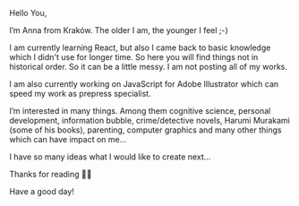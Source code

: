 Hello You, 

I’m Anna from Kraków. The older I am, the younger I feel ;-)

I am currently learning React, but also I came back to basic knowledge which I didn't use for longer time. So here you will find things not in historical order. So it can be a little messy. I am not posting all of my works.

I am also currently working on JavaScript for Adobe Illustrator which can speed my work as prepress specialist.


I’m interested in many things. Among them cognitive science, personal development, information bubble, crime/detective novels, Harumi Murakami (some of his books), parenting, computer graphics and many other things which can have impact on me...

I have so many ideas what I would like to create next...


Thanks for reading 🏋️‍♀️


Have a good day!
